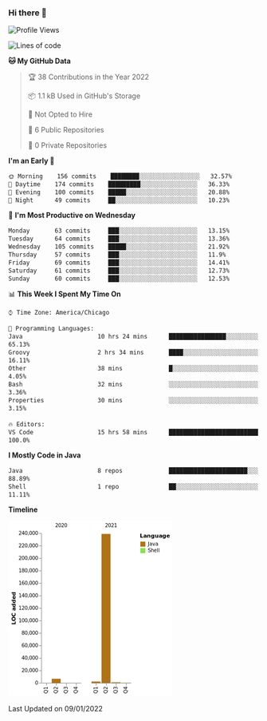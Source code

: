 ### Hi there 👋


<!--START_SECTION:waka-->
![Profile Views](http://img.shields.io/badge/Profile%20Views-0-blue)

![Lines of code](https://img.shields.io/badge/From%20Hello%20World%20I%27ve%20Written-249%20Thousand%20lines%20of%20code-blue)

**🐱 My GitHub Data** 

> 🏆 38 Contributions in the Year 2022
 > 
> 📦 1.1 kB Used in GitHub's Storage 
 > 
> 🚫 Not Opted to Hire
 > 
> 📜 6 Public Repositories 
 > 
> 🔑 0 Private Repositories  
 > 
**I'm an Early 🐤** 

```text
🌞 Morning    156 commits    ████████░░░░░░░░░░░░░░░░░   32.57% 
🌆 Daytime    174 commits    █████████░░░░░░░░░░░░░░░░   36.33% 
🌃 Evening    100 commits    █████░░░░░░░░░░░░░░░░░░░░   20.88% 
🌙 Night      49 commits     ██░░░░░░░░░░░░░░░░░░░░░░░   10.23%

```
📅 **I'm Most Productive on Wednesday** 

```text
Monday       63 commits     ███░░░░░░░░░░░░░░░░░░░░░░   13.15% 
Tuesday      64 commits     ███░░░░░░░░░░░░░░░░░░░░░░   13.36% 
Wednesday    105 commits    █████░░░░░░░░░░░░░░░░░░░░   21.92% 
Thursday     57 commits     ███░░░░░░░░░░░░░░░░░░░░░░   11.9% 
Friday       69 commits     ███░░░░░░░░░░░░░░░░░░░░░░   14.41% 
Saturday     61 commits     ███░░░░░░░░░░░░░░░░░░░░░░   12.73% 
Sunday       60 commits     ███░░░░░░░░░░░░░░░░░░░░░░   12.53%

```


📊 **This Week I Spent My Time On** 

```text
⌚︎ Time Zone: America/Chicago

💬 Programming Languages: 
Java                     10 hrs 24 mins      ████████████████░░░░░░░░░   65.13% 
Groovy                   2 hrs 34 mins       ████░░░░░░░░░░░░░░░░░░░░░   16.11% 
Other                    38 mins             █░░░░░░░░░░░░░░░░░░░░░░░░   4.05% 
Bash                     32 mins             ░░░░░░░░░░░░░░░░░░░░░░░░░   3.36% 
Properties               30 mins             ░░░░░░░░░░░░░░░░░░░░░░░░░   3.15%

🔥 Editors: 
VS Code                  15 hrs 58 mins      █████████████████████████   100.0%

```

**I Mostly Code in Java** 

```text
Java                     8 repos             ██████████████████████░░░   88.89% 
Shell                    1 repo              ██░░░░░░░░░░░░░░░░░░░░░░░   11.11%

```


**Timeline**

![Chart not found](https://raw.githubusercontent.com/powercasgamer/powercasgamer/master/charts/bar_graph.png) 


 Last Updated on 09/01/2022
<!--END_SECTION:waka-->
